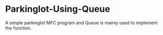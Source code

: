# Parkinglot-Using-Queue
A simple parkinglot MFC program and Queue is mainly used to implement the function.
